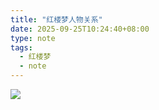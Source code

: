 ```yaml
---
title: "红楼梦人物关系"
date: 2025-09-25T10:24:40+08:00
type: note
tags: 
  - 红楼梦
  - note
---
```


![](/assets/img/红楼梦人物关系.svg)